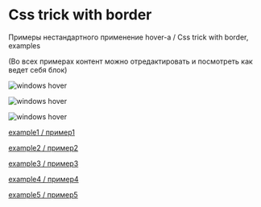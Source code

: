 # Css trick with border

Примеры нестандартного применение hover-а / Css trick with border, examples

(Во всех примерах контент можно отредактировать и посмотреть как ведет себя блок)

![windows hover](http://petepearl.ru/features/css-trick-borders/examples/images/example-1.jpg "windows hover")

![windows hover](http://petepearl.ru/features/css-trick-borders/examples/images/example-2.jpg "windows hover")

![windows hover](http://petepearl.ru/features/css-trick-borders/examples/images/example-3.jpg "windows hover")

[example1 / пример1](http://petepearl.ru/features/css-trick-borders/examples/example-1.html)

[example2 / пример2](http://petepearl.ru/features/css-trick-borders/examples/example-2.html)

[example3 / пример3](http://petepearl.ru/features/css-trick-borders/examples/example-3.html)

[example4 / пример4](http://petepearl.ru/features/css-trick-borders/examples/example-4.html)

[example5 / пример5](http://petepearl.ru/features/css-trick-borders/examples/example-5.html)
